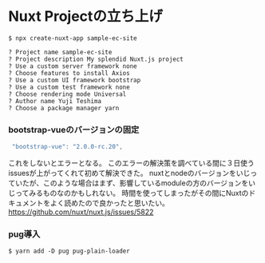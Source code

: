 # Nuxt Projectの立ち上げ

```
$ npx create-nuxt-app sample-ec-site
```

```
? Project name sample-ec-site
? Project description My splendid Nuxt.js project
? Use a custom server framework none
? Choose features to install Axios
? Use a custom UI framework bootstrap
? Use a custom test framework none
? Choose rendering mode Universal
? Author name Yuji Teshima
? Choose a package manager yarn
```

### bootstrap-vueのバージョンの固定
```js
 "bootstrap-vue": "2.0.0-rc.20",
 ```
これをしないとエラーとなる。
このエラーの解決策を調べている間に３日使う
issuesが上がってくれて初めて解決できた。
nuxtとnodeのバージョンをいじっていたが、このような場合はまず、影響しているmoduleの方のバージョンをいじってみるものなのかもしれない。
時間を使ってしまったがその間にNuxtのドキュメントをよく読めたので良かったと思いたい。
https://github.com/nuxt/nuxt.js/issues/5822

### pug導入

```
$ yarn add -D pug pug-plain-loader
```